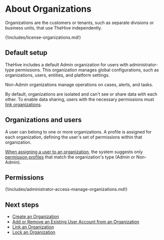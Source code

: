 # About Organizations

Organizations are the customers or tenants, such as separate divisions or business units, that use TheHive independently.

{!includes/license-organizations.md!}

## Default setup

TheHive includes a default Admin organization for users with administrator-type permissions. This organization manages global configurations, such as organizations, users, entities, and platform settings. 

Non-Admin organizations manage operations on cases, alerts, and tasks.

By default, organizations are isolated and can't see or share data with each other. To enable data sharing, users with the necessary permissions must [link organizations](link-an-organization.md).

## Organizations and users

A user can belong to one or more organizations. A profile is assigned for each organization, defining the user's set of permissions within that organization.

[When assigning a user to an organization](add-remove-an-existing-user-account-from-an-organization.md), the system suggests only [permission profiles](../../administration/profiles/about-profiles.md) that match the organization's type (Admin or Non-Admin).

## Permissions

{!includes/administrator-access-manage-organizations.md!}

<h2>Next steps</h2>

* [Create an Organization](create-an-organization.md)
* [Add or Remove an Existing User Account from an Organization](add-remove-an-existing-user-account-from-an-organization.md)
* [Link an Organization](link-an-organization.md)
* [Lock an Organization](lock-an-organization.md)